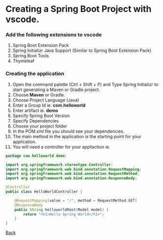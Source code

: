 # Creating a Spring Boot Project with vscode.

### Add the following extensions to vscode
1. Spring Boot Extension Pack
1. Spring Initializr Java Support (Similar to Spring Boot Extension Pack)
1. Spring Boot Tools
1. Thymeleaf

### Creating the application
1. Open the command palette (Ctrl + Shift + P) and Type Spring Initializr to start generating a Maven or Gradle project.
1. Choose __Maven__ or Gradle.
1. Choose Project Language (Java)
1. Enter a Group Id  ie. __com.helloworld__
1. Enter artifact ie. __demo__
1. Specify Spring Boot Version
1. Specify Dependencies
1. Choose your project folder
1. In the POM.xml file you should see your dependencies.
1. The main method in the application is the starting point for your application.
1. You will need a controller for your appliaction ie.
```java
package com.helloworld.demo;

import org.springframework.stereotype.Controller;
import org.springframework.web.bind.annotation.RequestMapping;
import org.springframework.web.bind.annotation.RequestMethod;
import org.springframework.web.bind.annotation.ResponseBody;

@Controller
public class HelloWorldController {

    @RequestMapping(value = "/", method = RequestMethod.GET)
    @ResponseBody
    public String helloworldRoot(Model model) {
        return "<h1>Hello Spring World</h1>";
    }
}
```

[Back](../../tree/spring-boot)
